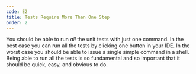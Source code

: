```yaml
---
code: E2
title: Tests Require More Than One Step
order: 2
---
```

You should be able to run *all* the unit tests with just one command.
In the best case you can run all the tests by clicking one button in your IDE.
In the worst case you should be able to issue a single simple command in a shell.
Being able to run all the tests is so fundamental and so important that it should be quick, easy, and obvious to do.